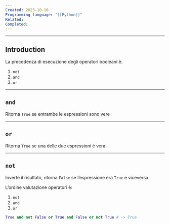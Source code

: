 ```yaml
---
Created: 2023-10-10
Programming language: "[[Python]]"
Related: 
Completed:
---
```

---
## Introduction
La precedenza di esecuzione degli operatori booleani è:
1. `not`
2. `and`
3. `or`

---
## `and`
Ritorna `True` se entrambe le espressioni sono vere

---
## `or`
Ritorna `True` se una delle due espressioni è vera

---
## `not`
Inverte il risultato, ritorna `False` se l’espressione era `True` e viceversa

L’ordine valutazione operatori è:
1. `not`
2. `and`
3. `or`

```python
True and not False or True and False or not True # -> True
```
